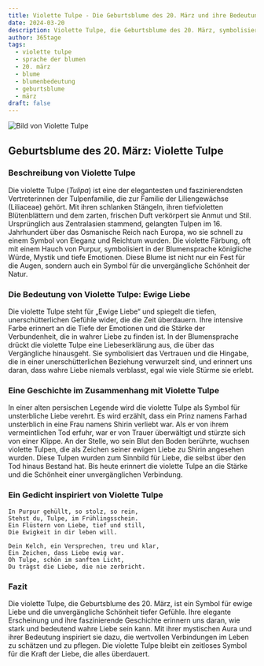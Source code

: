 ```yaml
---
title: Violette Tulpe - Die Geburtsblume des 20. März und ihre Bedeutung
date: 2024-03-20
description: Violette Tulpe, die Geburtsblume des 20. März, symbolisiert Ewige Liebe. Erfahre mehr über ihre Geschichte, Bedeutung und Symbolik in der Sprache der Blumen.
author: 365tage
tags:
  - violette tulpe
  - sprache der blumen
  - 20. märz
  - blume
  - blumenbedeutung
  - geburtsblume
  - märz
draft: false
---
```


![Bild von Violette Tulpe](https://cdn.pixabay.com/photo/2022/05/06/15/20/tulips-7178547_1280.jpg#center)


## Geburtsblume des 20. März: Violette Tulpe

### Beschreibung von Violette Tulpe

Die violette Tulpe (_Tulipa_) ist eine der elegantesten und faszinierendsten Vertreterinnen der Tulpenfamilie, die zur Familie der Liliengewächse (Liliaceae) gehört. Mit ihren schlanken Stängeln, ihren tiefvioletten Blütenblättern und dem zarten, frischen Duft verkörpert sie Anmut und Stil. Ursprünglich aus Zentralasien stammend, gelangten Tulpen im 16. Jahrhundert über das Osmanische Reich nach Europa, wo sie schnell zu einem Symbol von Eleganz und Reichtum wurden. Die violette Färbung, oft mit einem Hauch von Purpur, symbolisiert in der Blumensprache königliche Würde, Mystik und tiefe Emotionen. Diese Blume ist nicht nur ein Fest für die Augen, sondern auch ein Symbol für die unvergängliche Schönheit der Natur.

### Die Bedeutung von Violette Tulpe: Ewige Liebe

Die violette Tulpe steht für „Ewige Liebe“ und spiegelt die tiefen, unerschütterlichen Gefühle wider, die die Zeit überdauern. Ihre intensive Farbe erinnert an die Tiefe der Emotionen und die Stärke der Verbundenheit, die in wahrer Liebe zu finden ist. In der Blumensprache drückt die violette Tulpe eine Liebeserklärung aus, die über das Vergängliche hinausgeht. Sie symbolisiert das Vertrauen und die Hingabe, die in einer unerschütterlichen Beziehung verwurzelt sind, und erinnert uns daran, dass wahre Liebe niemals verblasst, egal wie viele Stürme sie erlebt.

### Eine Geschichte im Zusammenhang mit Violette Tulpe

In einer alten persischen Legende wird die violette Tulpe als Symbol für unsterbliche Liebe verehrt. Es wird erzählt, dass ein Prinz namens Farhad unsterblich in eine Frau namens Shirin verliebt war. Als er von ihrem vermeintlichen Tod erfuhr, war er von Trauer überwältigt und stürzte sich von einer Klippe. An der Stelle, wo sein Blut den Boden berührte, wuchsen violette Tulpen, die als Zeichen seiner ewigen Liebe zu Shirin angesehen wurden. Diese Tulpen wurden zum Sinnbild für Liebe, die selbst über den Tod hinaus Bestand hat. Bis heute erinnert die violette Tulpe an die Stärke und die Schönheit einer unvergänglichen Verbindung.

### Ein Gedicht inspiriert von Violette Tulpe

```
In Purpur gehüllt, so stolz, so rein,  
Stehst du, Tulpe, im Frühlingsschein.  
Ein Flüstern von Liebe, tief und still,  
Die Ewigkeit in dir leben will.  

Dein Kelch, ein Versprechen, treu und klar,  
Ein Zeichen, dass Liebe ewig war.  
Oh Tulpe, schön im sanften Licht,  
Du trägst die Liebe, die nie zerbricht.  
```

### Fazit

Die violette Tulpe, die Geburtsblume des 20. März, ist ein Symbol für ewige Liebe und die unvergängliche Schönheit tiefer Gefühle. Ihre elegante Erscheinung und ihre faszinierende Geschichte erinnern uns daran, wie stark und bedeutend wahre Liebe sein kann. Mit ihrer mystischen Aura und ihrer Bedeutung inspiriert sie dazu, die wertvollen Verbindungen im Leben zu schätzen und zu pflegen. Die violette Tulpe bleibt ein zeitloses Symbol für die Kraft der Liebe, die alles überdauert.